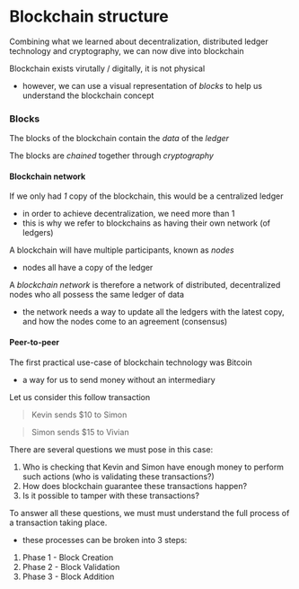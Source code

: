 # Blockchain structure

Combining what we learned about decentralization, distributed ledger technology and cryptography, we can now dive into blockchain

Blockchain exists virutally / digitally, it is not physical

- however, we can use a visual representation of _blocks_ to help us understand the blockchain concept

### Blocks

The blocks of the blockchain contain the _data_ of the _ledger_

The blocks are _chained_ together through _cryptography_

#### Blockchain network

If we only had _1_ copy of the blockchain, this would be a centralized ledger

- in order to achieve decentralization, we need more than 1
- this is why we refer to blockchains as having their own network (of ledgers)

A blockchain will have multiple participants, known as _nodes_

- nodes all have a copy of the ledger

A _blockchain network_ is therefore a network of distributed, decentralized nodes who all possess the same ledger of data

- the network needs a way to update all the ledgers with the latest copy, and how the nodes come to an agreement (consensus)

#### Peer-to-peer

The first practical use-case of blockchain technology was Bitcoin
- a way for us to send money without an intermediary

Let us consider this follow transaction

> Kevin sends $10 to Simon

> Simon sends $15 to Vivian

There are several questions we must pose in this case:

1. Who is checking that Kevin and Simon have enough money to perform such actions (who is validating these transactions?)
2. How does blockchain guarantee these transactions happen?
3. Is it possible to tamper with these transactions?

To answer all these questions, we must must understand the full process of a transaction taking place.
- these processes can be broken into 3 steps:

1) Phase 1 - Block Creation
2) Phase 2 - Block Validation
3) Phase 3 - Block Addition